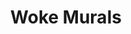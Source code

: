 ---
pid: CH29
title: Woke Murals
location_transcription: All over; one per neighborhood; Fishtown? ie Phishtown
zipcode: '19041'
outside_phl: 'Haverford PA '
neighborhood: 
age: '19'
age_range: 13-19
instagram: 
image_file_name: CH_29.jpg
proposal_transcription: |-
  #Acknowledge Poverty
  A social education campaign creating murals around Philly that help people realize/face the reality of the city as one of the poorest, especially for youth
topic: Education,Inequality,Philadelphia,Social Justice,Youth
topic_summary: 0, 0, 0, 0, 0
type: Event
keywords_other: 
credit: Karla Sofia
image_labels: 
twitter: 
facebook: "@__ks7"
permalink: "/monuments/ch29/"
layout: item-page
---